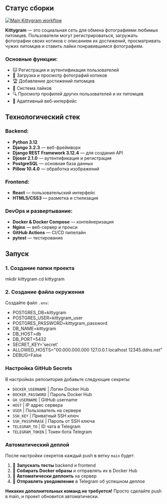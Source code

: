 ## Статус сборки

[![Main Kittygram workflow](https://github.com/dyachenkomark/kittygram_final/actions/workflows/main.yml/badge.svg)](https://github.com/dyachenkomark/kittygram_final/actions/workflows/main.yml)

**Kittygram** — это социальная сеть для обмена фотографиями любимых питомцев. Пользователи могут регистрироваться, загружать фотографии своих котиков с описанием их достижений, просматривать чужих питомцев и ставить лайки понравившимся фотографиям.

### Основные функции:

- 🐱 Регистрация и аутентификация пользователей
- 📸 Загрузка и просмотр фотографий котиков
- 🏆 Добавление достижений питомцев
- 💝 Система лайков
- 🔍 Просмотр профилей других пользователей и их питомцев
- 📱 Адаптивный веб-интерфейс

## Технологический стек

### Backend:

- **Python 3.12**
- **Django 3.2.3** — веб-фреймворк
- **Django REST Framework 3.12.4** — для создания API
- **Djoser 2.1.0** — аутентификация и регистрация
- **PostgreSQL** — основная база данных
- **Pillow 10.4.0** — обработка изображений

### Frontend:

- **React** — пользовательский интерфейс
- **HTML5/CSS3** — разметка и стилизация

### DevOps и развертывание:

- **Docker & Docker Compose** — контейнеризация
- **Nginx** — веб-сервер и прокси
- **GitHub Actions** — CI/CD пипелайн
- **pytest** — тестирование

## Запуск

### 1. Создание папки проекта

mkdir kittygram
cd kittygram

### 2. Создание файла окружения

Создайте файл `.env`:

- POSTGRES_DB=kittygram
- POSTGRES_USER=kittygram_user
- POSTGRES_PASSWORD=kittygram_password
- DB_NAME=kittygram
- DB_HOST=db
- DB_PORT=5432
- SECRET_KEY='secret'
- ALLOWED_HOSTS="00.000.000.000 127.0.0.1 localhost 12345.ddns.net"
- DEBUG=False

### Настройка GitHub Secrets

В настройках репозитория добавьте следующие секреты:

- `DOCKER_USERNAME` | Логин Docker Hub
- `DOCKER_PASSWORD` | Пароль Docker Hub
- `GH_USERNAME` | GitHub username
- `HOST` | IP адрес сервера
- `USER` | Пользователь на сервере
- `SSH_KEY` | Приватный SSH ключ
- `SSH_PASSPHRASE` | Пароль от SSH ключа
- `TELEGRAM_TO` | ID чата в Telegram
- `TELEGRAM_TOKEN` | Токен бота Telegram

### Автоматический деплой

После настройки секретов каждый push в ветку `main` будет:

1. 🧪 **Запускать тесты** backend и frontend
2. 🐳 **Собирать Docker образы** и отправлять их в Docker Hub
3. 🚀 **Автоматически деплоить** на сервер
4. 📱 **Отправлять уведомление** в Telegram об успешном деплое

**Никаких дополнительных команд не требуется!** Просто сделайте push в main, и проект обновится автоматически.

